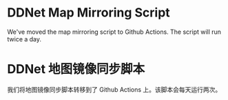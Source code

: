 # DDNet Map Mirroring Script

We've moved the map mirroring script to Github Actions. The script will run twice a day.

# DDNet 地图镜像同步脚本

我们将地图镜像同步脚本转移到了 Github Actions 上。该脚本会每天运行两次。